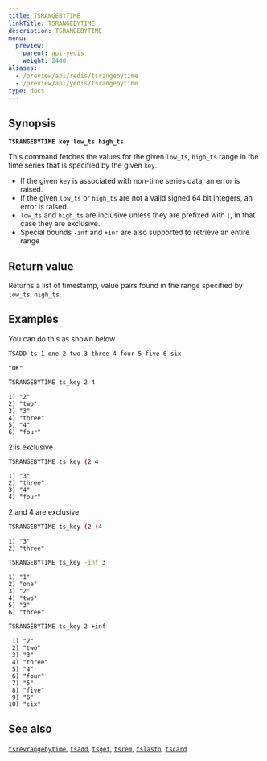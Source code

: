 ```yaml
---
title: TSRANGEBYTIME
linkTitle: TSRANGEBYTIME
description: TSRANGEBYTIME
menu:
  preview:
    parent: api-yedis
    weight: 2440
aliases:
  - /preview/api/redis/tsrangebytime
  - /preview/api/yedis/tsrangebytime
type: docs
---
```


## Synopsis

**`TSRANGEBYTIME key low_ts high_ts`**

This command fetches the values for the given `low_ts`, `high_ts` range in the time series that is
specified by the given `key`.

- If the given `key` is associated with non-time series data, an error is raised.
- If the given `low_ts` or `high_ts` are not a valid signed 64 bit integers, an error is raised.
- `low_ts` and `high_ts` are inclusive unless they are prefixed with `(`, in that case they are
exclusive.
- Special bounds `-inf` and `+inf` are also supported to retrieve an entire range

## Return value

Returns a list of timestamp, value pairs found in the range specified by `low_ts`, `high_ts`.

## Examples

You can do this as shown below.

```sh
TSADD ts 1 one 2 two 3 three 4 four 5 five 6 six
```

```
"OK"
```

```sh
TSRANGEBYTIME ts_key 2 4
```

```
1) "2"
2) "two"
3) "3"
4) "three"
5) "4"
6) "four"
```
2 is exclusive

```sh
TSRANGEBYTIME ts_key (2 4
```

```
1) "3"
2) "three"
3) "4"
4) "four"
```

2 and 4 are exclusive

```sh
TSRANGEBYTIME ts_key (2 (4
```

```
1) "3"
2) "three"
```

```sh
TSRANGEBYTIME ts_key -inf 3
```

```
1) "1"
2) "one"
3) "2"
4) "two"
5) "3"
6) "three"
```

```sh
TSRANGEBYTIME ts_key 2 +inf
```

```
 1) "2"
 2) "two"
 3) "3"
 4) "three"
 5) "4"
 6) "four"
 7) "5"
 8) "five"
 9) "6"
10) "six"
```

## See also

[`tsrevrangebytime`](../tsrevrangebytime/), [`tsadd`](../tsadd/), [`tsget`](../tsget/),
[`tsrem`](../tsrem/), [`tslastn`](../tslastn/), [`tscard`](../tscard/)
